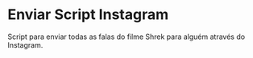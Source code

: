 # Enviar Script Instagram

Script para enviar todas as falas do filme Shrek para alguém através do Instagram.
